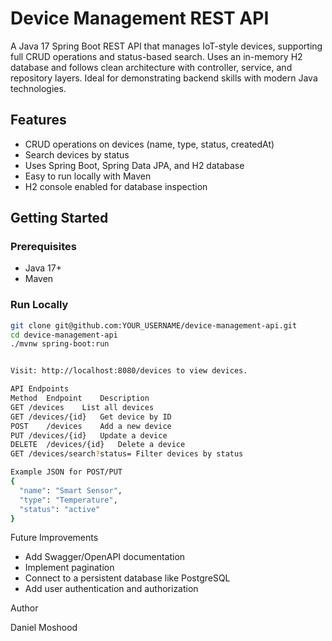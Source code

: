# Device Management REST API

A Java 17 Spring Boot REST API that manages IoT-style devices, supporting full CRUD operations and status-based search. Uses an in-memory H2 database and follows clean architecture with controller, service, and repository layers. Ideal for demonstrating backend skills with modern Java technologies.

## Features

- CRUD operations on devices (name, type, status, createdAt)
- Search devices by status
- Uses Spring Boot, Spring Data JPA, and H2 database
- Easy to run locally with Maven
- H2 console enabled for database inspection

## Getting Started

### Prerequisites

- Java 17+
- Maven

### Run Locally

```bash
git clone git@github.com:YOUR_USERNAME/device-management-api.git
cd device-management-api
./mvnw spring-boot:run


Visit: http://localhost:8080/devices to view devices.

API Endpoints
Method	Endpoint	Description
GET	/devices	List all devices
GET	/devices/{id}	Get device by ID
POST	/devices	Add a new device
PUT	/devices/{id}	Update a device
DELETE	/devices/{id}	Delete a device
GET	/devices/search?status=	Filter devices by status

Example JSON for POST/PUT
{
  "name": "Smart Sensor",
  "type": "Temperature",
  "status": "active"
}
```
Future Improvements

- Add Swagger/OpenAPI documentation
- Implement pagination
- Connect to a persistent database like PostgreSQL 
- Add user authentication and authorization

Author 

Daniel Moshood